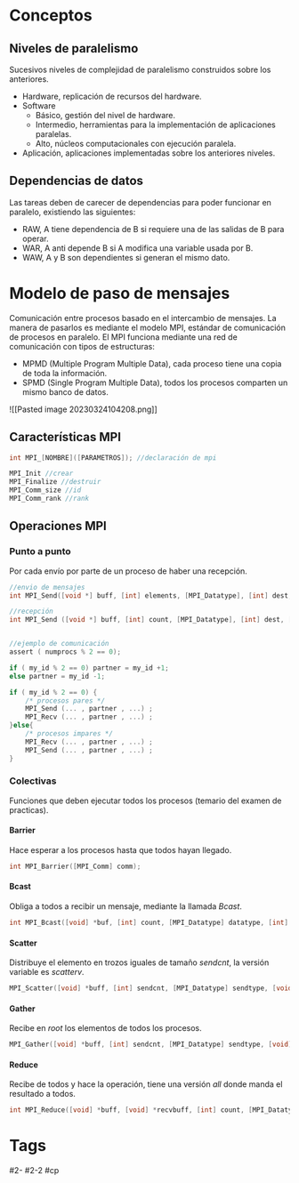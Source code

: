 # Conceptos
## Niveles de paralelismo
Sucesivos niveles de complejidad de paralelismo construidos sobre los anteriores.
- Hardware, replicación de recursos del hardware.
- Software
	- Básico, gestión del nivel de hardware.
	- Intermedio, herramientas para la implementación de aplicaciones paralelas.
	- Alto, núcleos computacionales con ejecución paralela.
- Aplicación, aplicaciones implementadas sobre los anteriores niveles.
## Dependencias de datos
Las tareas deben de carecer de dependencias para poder funcionar en paralelo, existiendo las siguientes:
- RAW, A tiene dependencia de B si requiere una de las salidas de B para operar.
- WAR, A anti depende B si A modifica una variable usada por B.
- WAW, A y B son dependientes si generan el mismo dato.
# Modelo de paso de mensajes
Comunicación entre procesos basado en el intercambio de mensajes. La manera de pasarlos es mediante el modelo MPI, estándar de comunicación de procesos en paralelo.
El MPI funciona mediante una red de comunicación con tipos de estructuras:
- MPMD (Multiple Program Multiple Data), cada proceso tiene una copia de toda la información.
- SPMD (Single Program Multiple Data), todos los procesos comparten un mismo banco de datos.

![[Pasted image 20230324104208.png]]

## Características MPI

```C
int MPI_[NOMBRE]([PARAMETROS]); //declaración de mpi

MPI_Init //crear
MPI_Finalize //destruir
MPI_Comm_size //id
MPI_Comm_rank //rank
```
## Operaciones MPI
### Punto a punto
Por cada envío por parte de un proceso de haber una recepción.
```C
//envio de mensajes
int MPI_Send([void *] buff, [int] elements, [MPI_Datatype], [int] dest, [int] tag, [MPI_Comm]);

//recepción
int MPI_Send ([void *] buff, [int] count, [MPI_Datatype], [int] dest, [int] tag, [MPI_Comm]);


//ejemplo de comunicación
assert ( numprocs % 2 == 0);

if ( my_id % 2 == 0) partner = my_id +1;  
else partner = my_id -1;  

if ( my_id % 2 == 0) {  
	/* procesos pares */  
	MPI_Send (... , partner , ...) ;  
	MPI_Recv (... , partner , ...) ;  
}else{  
	/* procesos impares */  
	MPI_Recv (... , partner , ...) ;  
	MPI_Send (... , partner , ...) ;  
}
```
### Colectivas
Funciones que deben ejecutar todos los procesos (temario del examen de practicas).
#### Barrier
Hace esperar a los procesos hasta que todos hayan llegado.
```C
int MPI_Barrier([MPI_Comm] comm);
```
#### Bcast
Obliga a todos a recibir un mensaje, mediante la llamada *Bcast*.
```C
int MPI_Bcast([void] *buf, [int] count, [MPI_Datatype] datatype, [int] root, [MPI_Comm] comm);
```
#### Scatter
Distribuye el elemento en trozos iguales de tamaño *sendcnt*, la versión variable es *scatterv*.
```C
MPI_Scatter([void] *buff, [int] sendcnt, [MPI_Datatype] sendtype, [void] *recvbuff, [int] recvcnt, [MPI_Datatype] recvtype, [int] root, [MPI_Comm] comm);
```
#### Gather
Recibe en *root* los elementos de todos los procesos.
```C
MPI_Gather([void] *buff, [int] sendcnt, [MPI_Datatype] sendtype, [void] *recvbuff, [int] recvcnt, [MPI_Datatype] recvtype, [int] root, [MPI_Comm] comm);
```
#### Reduce
Recibe de todos y hace la operación, tiene una versión *all* donde manda el resultado a todos.
```C
int MPI_Reduce([void] *buff, [void] *recvbuff, [int] count, [MPI_Datatype] datatype, [MPI_Op] op, [int] root, [MPI_Comm] comm);
```
# Tags
#2- 
#2-2 
#cp 